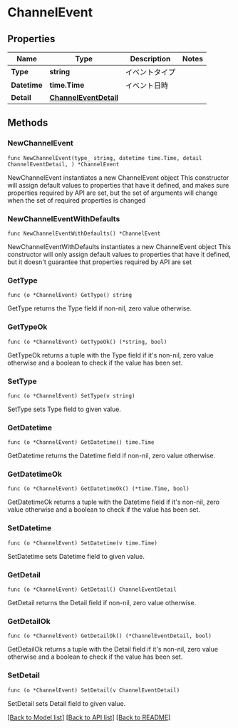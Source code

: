 # ChannelEvent

## Properties

Name | Type | Description | Notes
------------ | ------------- | ------------- | -------------
**Type** | **string** | イベントタイプ | 
**Datetime** | **time.Time** | イベント日時 | 
**Detail** | [**ChannelEventDetail**](ChannelEventDetail.md) |  | 

## Methods

### NewChannelEvent

`func NewChannelEvent(type_ string, datetime time.Time, detail ChannelEventDetail, ) *ChannelEvent`

NewChannelEvent instantiates a new ChannelEvent object
This constructor will assign default values to properties that have it defined,
and makes sure properties required by API are set, but the set of arguments
will change when the set of required properties is changed

### NewChannelEventWithDefaults

`func NewChannelEventWithDefaults() *ChannelEvent`

NewChannelEventWithDefaults instantiates a new ChannelEvent object
This constructor will only assign default values to properties that have it defined,
but it doesn't guarantee that properties required by API are set

### GetType

`func (o *ChannelEvent) GetType() string`

GetType returns the Type field if non-nil, zero value otherwise.

### GetTypeOk

`func (o *ChannelEvent) GetTypeOk() (*string, bool)`

GetTypeOk returns a tuple with the Type field if it's non-nil, zero value otherwise
and a boolean to check if the value has been set.

### SetType

`func (o *ChannelEvent) SetType(v string)`

SetType sets Type field to given value.


### GetDatetime

`func (o *ChannelEvent) GetDatetime() time.Time`

GetDatetime returns the Datetime field if non-nil, zero value otherwise.

### GetDatetimeOk

`func (o *ChannelEvent) GetDatetimeOk() (*time.Time, bool)`

GetDatetimeOk returns a tuple with the Datetime field if it's non-nil, zero value otherwise
and a boolean to check if the value has been set.

### SetDatetime

`func (o *ChannelEvent) SetDatetime(v time.Time)`

SetDatetime sets Datetime field to given value.


### GetDetail

`func (o *ChannelEvent) GetDetail() ChannelEventDetail`

GetDetail returns the Detail field if non-nil, zero value otherwise.

### GetDetailOk

`func (o *ChannelEvent) GetDetailOk() (*ChannelEventDetail, bool)`

GetDetailOk returns a tuple with the Detail field if it's non-nil, zero value otherwise
and a boolean to check if the value has been set.

### SetDetail

`func (o *ChannelEvent) SetDetail(v ChannelEventDetail)`

SetDetail sets Detail field to given value.



[[Back to Model list]](../README.md#documentation-for-models) [[Back to API list]](../README.md#documentation-for-api-endpoints) [[Back to README]](../README.md)


